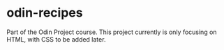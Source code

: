 # odin-recipes
Part of the Odin Project course. This project currently is only focusing on HTML, with CSS to be added later.
